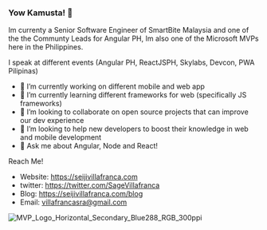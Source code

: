 ### Yow Kamusta! 👋

<!--
**SeijiV13/SeijiV13** is a ✨ _special_ ✨ repository because its `README.md` (this file) appears on your GitHub profile.
-->
Im currenty a Senior Software Engineer of SmartBite Malaysia and one of the the Communty Leads for Angular PH, Im also
one of the Microsoft MVPs here in the Philippines.

I speak at different events (Angular PH, ReactJSPH, Skylabs, Devcon, PWA Pilipinas) 

- 🔭 I’m currently working on different mobile and web app
- 🌱 I’m currently learning different frameworks for web (specifically JS frameworks)
- 👯 I’m looking to collaborate on open source projects that can improve our dev experience
- 🤔 I’m looking to help new developers to boost their knowledge in web and mobile development
- 💬 Ask me about Angular, Node and React! 


Reach Me!
- Website: https://seijivillafranca.com
- twitter: https://twitter.com/SageVillafranca
- Blog:  https://seijivillafranca.com/blog
- Email: villafrancasra@gmail.com

![MVP_Logo_Horizontal_Secondary_Blue288_RGB_300ppi](https://user-images.githubusercontent.com/10501521/136693778-7ce0d13f-ea90-4c9e-ab0a-8f6d8e2ce343.png)

